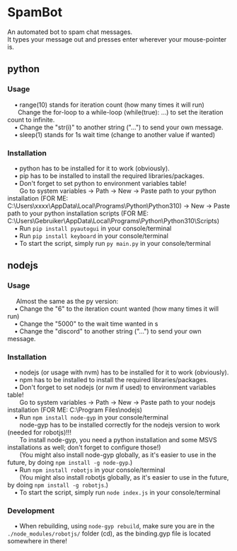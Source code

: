 # SpamBot  
An automated bot to spam chat messages.  
It types your message out and presses enter wherever your mouse-pointer is.  
  
## python  
### Usage  
&nbsp;&nbsp;&nbsp;&nbsp;&bull; range(10) stands for iteration count (how many times it will run)  
&nbsp;&nbsp;&nbsp;&nbsp;&nbsp;&nbsp;Change the for-loop to a while-loop (while(true): ...) to set the iteration count to infinite.  
&nbsp;&nbsp;&nbsp;&nbsp;&bull; Change the "str(i)" to another string ("...") to send your own message.  
&nbsp;&nbsp;&nbsp;&nbsp;&bull; sleep(1) stands for 1s wait time (change to another value if wanted)
### Installation  
&nbsp;&nbsp;&nbsp;&nbsp;&bull; python has to be installed for it to work (obviously).  
&nbsp;&nbsp;&nbsp;&nbsp;&bull; pip has to be installed to install the required libraries/packages.  
&nbsp;&nbsp;&nbsp;&nbsp;&bull; Don't forget to set python to environment variables table!  
&nbsp;&nbsp;&nbsp;&nbsp;&nbsp;&nbsp; Go to system variables -> Path -> New -> Paste path to your python installation (FOR ME: C:\Users\xxxx\AppData\Local\Programs\Python\Python310\) -> New -> Paste path to your python installation scripts (FOR ME: C:\Users\Gebruiker\AppData\Local\Programs\Python\Python310\Scripts\)  
&nbsp;&nbsp;&nbsp;&nbsp;&bull; Run `pip install pyautogui` in your console/terminal  
&nbsp;&nbsp;&nbsp;&nbsp;&bull; Run `pip install keyboard` in your console/terminal  
&nbsp;&nbsp;&nbsp;&nbsp;&bull; To start the script, simply run `py main.py` in your console/terminal  
  
## nodejs  
### Usage  
&nbsp;&nbsp;&nbsp;&nbsp; Almost the same as the py version:  
&nbsp;&nbsp;&nbsp;&nbsp;&bull; Change the "6" to the iteration count wanted (how many times it will run)  
&nbsp;&nbsp;&nbsp;&nbsp;&bull; Change the "5000" to the wait time wanted in s  
&nbsp;&nbsp;&nbsp;&nbsp;&bull; Change the "discord" to another string ("...") to send your own message.  
### Installation  
&nbsp;&nbsp;&nbsp;&nbsp;&bull; nodejs (or usage with nvm) has to be installed for it to work (obviously).  
&nbsp;&nbsp;&nbsp;&nbsp;&bull; npm has to be installed to install the required libraries/packages.  
&nbsp;&nbsp;&nbsp;&nbsp;&bull; Don't forget to set nodejs (or nvm if used) to environment variables table!  
&nbsp;&nbsp;&nbsp;&nbsp;&nbsp;&nbsp; Go to system variables -> Path -> New -> Paste path to your nodejs installation (FOR ME: C:\Program Files\nodejs)  
&nbsp;&nbsp;&nbsp;&nbsp;&bull; Run `npm install node-gyp` in your console/terminal  
&nbsp;&nbsp;&nbsp;&nbsp;&nbsp;&nbsp; node-gyp has to be installed correctly for the nodejs version to work (needed for robotjs)!!!  
&nbsp;&nbsp;&nbsp;&nbsp;&nbsp;&nbsp; To install node-gyp, you need a python installation and some MSVS installations as well; don't forget to configure those!)  
&nbsp;&nbsp;&nbsp;&nbsp;&nbsp;&nbsp; (You might also install node-gyp globally, as it's easier to use in the future, by doing `npm install -g node-gyp`.)  
&nbsp;&nbsp;&nbsp;&nbsp;&bull; Run `npm install robotjs` in your console/terminal  
&nbsp;&nbsp;&nbsp;&nbsp;&nbsp;&nbsp; (You might also install robotjs globally, as it's easier to use in the future, by doing `npm install -g robotjs`.)  
&nbsp;&nbsp;&nbsp;&nbsp;&bull; To start the script, simply run `node index.js` in your console/terminal  
### Development  
&nbsp;&nbsp;&nbsp;&nbsp;&bull; When rebuilding, using `node-gyp rebuild`, make sure you are in the `./node_modules/robotjs/` folder (cd), as the binding.gyp file is located somewhere in there!  
